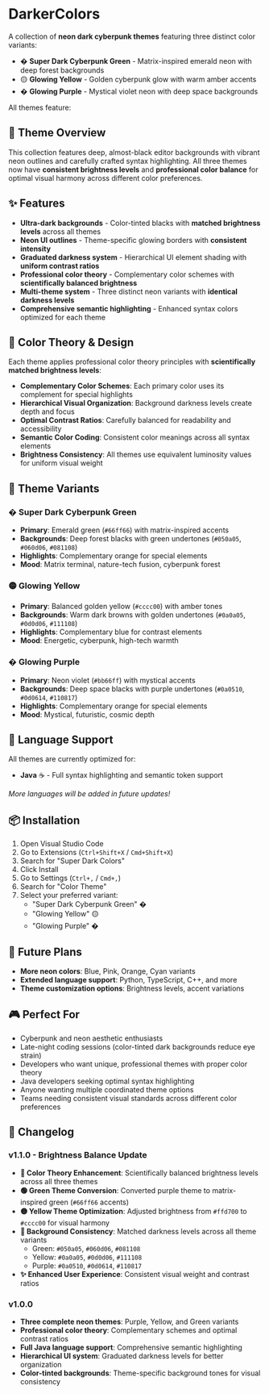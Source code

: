# DarkerColors

A collection of **neon dark cyberpunk themes** featuring three distinct color variants:

- � **Super Dark Cyberpunk Green** - Matrix-inspired emerald neon with deep forest backgrounds
- 🟡 **Glowing Yellow** - Golden cyberpunk glow with warm amber accents  
- � **Glowing Purple** - Mystical violet neon with deep space backgrounds

All themes feature:

## 🎨 Theme Overview

This collection features deep, almost-black editor backgrounds with vibrant neon outlines and carefully crafted syntax highlighting. All three themes now have **consistent brightness levels** and **professional color balance** for optimal visual harmony across different color preferences.

## ✨ Features

- **Ultra-dark backgrounds** - Color-tinted blacks with **matched brightness levels** across all themes
- **Neon UI outlines** - Theme-specific glowing borders with **consistent intensity**
- **Graduated darkness system** - Hierarchical UI element shading with **uniform contrast ratios**
- **Professional color theory** - Complementary color schemes with **scientifically balanced brightness**
- **Multi-theme system** - Three distinct neon variants with **identical darkness levels**
- **Comprehensive semantic highlighting** - Enhanced syntax colors optimized for each theme

## 🎨 Color Theory & Design

Each theme applies professional color theory principles with **scientifically matched brightness levels**:

- **Complementary Color Schemes**: Each primary color uses its complement for special highlights
- **Hierarchical Visual Organization**: Background darkness levels create depth and focus  
- **Optimal Contrast Ratios**: Carefully balanced for readability and accessibility
- **Semantic Color Coding**: Consistent color meanings across all syntax elements
- **Brightness Consistency**: All themes use equivalent luminosity values for uniform visual weight

## 🌈 Theme Variants

### � Super Dark Cyberpunk Green
- **Primary**: Emerald green (`#66ff66`) with matrix-inspired accents
- **Backgrounds**: Deep forest blacks with green undertones (`#050a05`, `#060d06`, `#081108`)
- **Highlights**: Complementary orange for special elements
- **Mood**: Matrix terminal, nature-tech fusion, cyberpunk forest

### 🟡 Glowing Yellow  
- **Primary**: Balanced golden yellow (`#cccc00`) with amber tones
- **Backgrounds**: Warm dark browns with golden undertones (`#0a0a05`, `#0d0d06`, `#111108`)
- **Highlights**: Complementary blue for contrast elements
- **Mood**: Energetic, cyberpunk, high-tech warmth

### � Glowing Purple
- **Primary**: Neon violet (`#bb66ff`) with mystical accents
- **Backgrounds**: Deep space blacks with purple undertones (`#0a0510`, `#0d0614`, `#110817`)
- **Highlights**: Complementary orange for special elements
- **Mood**: Mystical, futuristic, cosmic depth

## 🚀 Language Support

All themes are currently optimized for:
- **Java** ☕ - Full syntax highlighting and semantic token support

*More languages will be added in future updates!*

## 📦 Installation

1. Open Visual Studio Code
2. Go to Extensions (`Ctrl+Shift+X` / `Cmd+Shift+X`)
3. Search for "Super Dark Colors" 
4. Click Install
5. Go to Settings (`Ctrl+,` / `Cmd+,`)
6. Search for "Color Theme"
7. Select your preferred variant:
   - "Super Dark Cyberpunk Green" �
   - "Glowing Yellow" 🟡  
   - "Glowing Purple" �

## 🔮 Future Plans

- **More neon colors**: Blue, Pink, Orange, Cyan variants
- **Extended language support**: Python, TypeScript, C++, and more
- **Theme customization options**: Brightness levels, accent variations

## 🎮 Perfect For

- Cyberpunk and neon aesthetic enthusiasts
- Late-night coding sessions (color-tinted dark backgrounds reduce eye strain)
- Developers who want unique, professional themes with proper color theory
- Java developers seeking optimal syntax highlighting
- Anyone wanting multiple coordinated theme options
- Teams needing consistent visual standards across different color preferences

## 📝 Changelog

### v1.1.0 - Brightness Balance Update
- **🎨 Color Theory Enhancement**: Scientifically balanced brightness levels across all three themes
- **🟢 Green Theme Conversion**: Converted purple theme to matrix-inspired green (`#66ff66` accents)
- **🟡 Yellow Theme Optimization**: Adjusted brightness from `#ffd700` to `#cccc00` for visual harmony
- **🌈 Background Consistency**: Matched darkness levels across all theme variants
  - Green: `#050a05`, `#060d06`, `#081108`
  - Yellow: `#0a0a05`, `#0d0d06`, `#111108`  
  - Purple: `#0a0510`, `#0d0614`, `#110817`
- **✨ Enhanced User Experience**: Consistent visual weight and contrast ratios

### v1.0.0
- **Three complete neon themes**: Purple, Yellow, and Green variants
- **Professional color theory**: Complementary schemes and optimal contrast ratios
- **Full Java language support**: Comprehensive semantic highlighting
- **Hierarchical UI system**: Graduated darkness levels for better organization
- **Color-tinted backgrounds**: Theme-specific background tones for visual consistency
